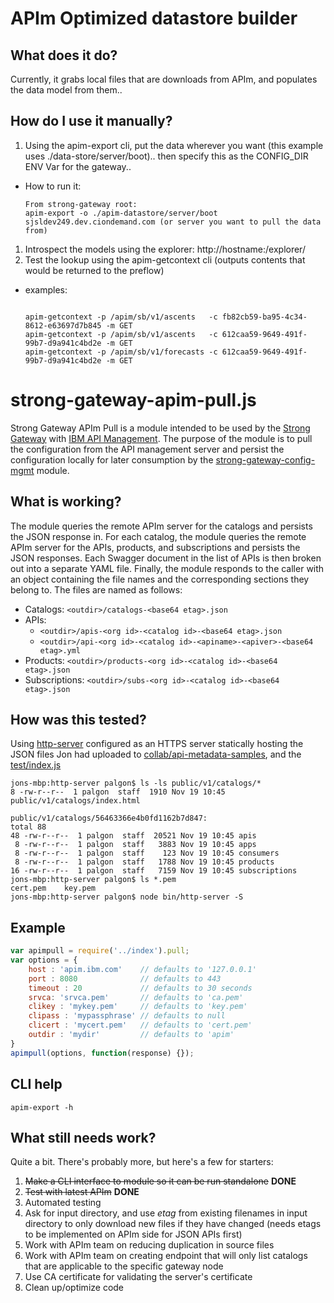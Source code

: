 # APIm Optimized datastore builder

## What does it do?
Currently, it grabs local files that are downloads from APIm, and populates the data model from them..

## How do I use it manually?

1. Using the apim-export cli, put the data wherever you want (this example uses ./data-store/server/boot).. then specify this as the CONFIG_DIR ENV Var for the gateway..
  - How to run it:
  
    ```
    From strong-gateway root:
    apim-export -o ./apim-datastore/server/boot sjsldev249.dev.ciondemand.com (or server you want to pull the data from)
    ```
1. Introspect the models using the explorer: http://hostname:<ephemeralport>/explorer/
1. Test the lookup using the apim-getcontext cli (outputs contents that would be returned to the preflow)
  - examples:
    ```
    
    apim-getcontext -p /apim/sb/v1/ascents   -c fb82cb59-ba95-4c34-8612-e63697d7b845 -m GET
    apim-getcontext -p /apim/sb/v1/ascents   -c 612caa59-9649-491f-99b7-d9a941c4bd2e -m GET
    apim-getcontext -p /apim/sb/v1/forecasts -c 612caa59-9649-491f-99b7-d9a941c4bd2e -m GET
    ```


# strong-gateway-apim-pull.js
Strong Gateway APIm Pull is a module intended to be used by the [Strong Gateway](https://github.ibm.com/apimesh/strong-gateway) with [IBM API Management](http://www-03.ibm.com/software/products/en/api-management).  The purpose of the module is to pull the configuration from the API management server and persist the configuration locally for later consumption by the [strong-gateway-config-mgmt](https://github.ibm.com/apimesh/strong-gateway-config-mgmt) module.

## What is working?
The module queries the remote APIm server for the catalogs and persists the JSON response in.  For each catalog, the module queries the remote APIm server for the APIs, products, and subscriptions and persists the JSON responses.  Each Swagger document in the list of APIs is then broken out into a separate YAML file.  Finally, the module responds to the caller with an object containing the file names and the corresponding sections they belong to.
The files are named as follows:
- Catalogs: `<outdir>/catalogs-<base64 etag>.json`
- APIs:
    - `<outdir>/apis-<org id>-<catalog id>-<base64 etag>.json`
    - `<outdir>/api-<org id>-<catalog id>-<apiname>-<apiver>-<base64 etag>.yml`
- Products: `<outdir>/products-<org id>-<catalog id>-<base64 etag>.json`
- Subscriptions: `<outdir>/subs-<org id>-<catalog id>-<base64 etag>.json`

## How was this tested?
Using [http-server](https://github.com/indexzero/http-server) configured as an HTTPS server statically hosting the JSON files Jon had uploaded to [collab/api-metadata-samples](https://github.ibm.com/apimesh/collab/tree/master/apim-metadata/samples), and the [test/index.js](./test/index.js)
```
jons-mbp:http-server palgon$ ls -ls public/v1/catalogs/*
8 -rw-r--r--  1 palgon  staff  1910 Nov 19 10:45 public/v1/catalogs/index.html

public/v1/catalogs/56463366e4b0fd1162b7d847:
total 88
48 -rw-r--r--  1 palgon  staff  20521 Nov 19 10:45 apis
 8 -rw-r--r--  1 palgon  staff   3883 Nov 19 10:45 apps
 8 -rw-r--r--  1 palgon  staff    123 Nov 19 10:45 consumers
 8 -rw-r--r--  1 palgon  staff   1788 Nov 19 10:45 products
16 -rw-r--r--  1 palgon  staff   7159 Nov 19 10:45 subscriptions
jons-mbp:http-server palgon$ ls *.pem
cert.pem	key.pem
jons-mbp:http-server palgon$ node bin/http-server -S
```

## Example
```js
var apimpull = require('../index').pull;
var options = {
    host : 'apim.ibm.com'    // defaults to '127.0.0.1'
    port : 8080              // defaults to 443
    timeout : 20             // defaults to 30 seconds
    srvca: 'srvca.pem'       // defaults to 'ca.pem'
    clikey : 'mykey.pem'     // defaults to 'key.pem'
    clipass : 'mypassphrase' // defaults to null
    clicert : 'mycert.pem'   // defaults to 'cert.pem'
    outdir : 'mydir'         // defaults to 'apim'
}
apimpull(options, function(response) {});
```
## CLI help
```  
apim-export -h
```

## What still needs work?
Quite a bit.  There's probably more, but here's a few for starters:

1. ~~Make a CLI interface to module so it can be run standalone~~ **DONE**
1. ~~Test with latest APIm~~ **DONE**
1. Automated testing
1. Ask for input directory, and use *etag* from existing filenames in input directory to only download new files if they have changed (needs etags to be implemented on APIm side for JSON APIs first)
1. Work with APIm team on reducing duplication in source files
1. Work with APIm team on creating endpoint that will only list catalogs that are applicable to the specific gateway node
1. Use CA certificate for validating the server's certificate
1. Clean up/optimize code
